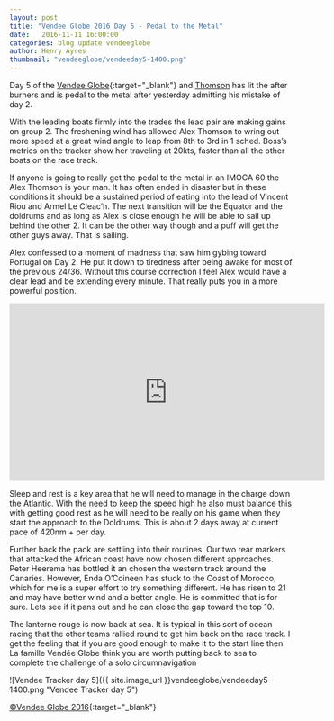 ```yaml
--- 
layout: post
title: "Vendee Globe 2016 Day 5 - Pedal to the Metal"
date:   2016-11-11 16:00:00
categories: blog update vendeeglobe
author: Henry Ayres
thumbnail: "vendeeglobe/vendeeday5-1400.png"
--- 
```



Day 5 of the [Vendee Globe](http://www.vendeeglobe.org/en){:target="_blank"} and [Thomson](http://www.alexthomsonracing.com/) has lit the after burners and is pedal to the metal after yesterday admitting his mistake of day 2.

With the leading boats firmly into the trades the lead pair are making gains on group 2. The freshening wind has allowed Alex Thomson to wring out more speed at a great wind angle to leap from 8th to 3rd in 1 sched.  Boss’s metrics on the tracker show her traveling at 20kts, faster than all the other boats on the race track.

If anyone is going to really get the pedal to the metal in an IMOCA 60 the Alex Thomson is your man.  It has often ended in disaster but in these conditions it should be a sustained period of eating into the lead of Vincent Riou and Armel Le Cleac’h.  The next transition will be the Equator and the doldrums and as long as Alex is close enough he will be able to sail up behind the other 2. It can be the other way though and a puff will get the other guys away.  That is sailing.

Alex confessed to a moment of madness that saw him gybing toward Portugal on Day 2.  He put it down to tiredness after being awake for most of the previous 24/36.  Without this course correction I feel Alex would have a clear lead and be extending every minute.  That really puts you in a more powerful position.

<iframe width="560" height="315" src="https://www.youtube.com/embed/ShpGeDQVSXI" frameborder="0" allowfullscreen></iframe>

Sleep and rest is a key area that he will need to manage in the charge down the Atlantic.  With the need to keep the speed high he also must balance this with getting good rest as he will need to be really on his game when they start the approach to the Doldrums.  This is about 2 days away at current pace of 420nm + per day.

Further back the pack are settling into their routines.  Our two rear markers that attacked the African coast have now chosen different approaches. Peter Heerema has bottled it an chosen the western track around the Canaries.  However, Enda O’Coineen has stuck to the Coast of Morocco, which for me is a super effort to try something different. He has risen to 21 and may have better wind and a better angle.  He is committed that is for sure.  Lets see if it pans out and he can close the gap toward the top 10.

The lanterne rouge is now back at sea.  It is typical in this sort of ocean racing that the other teams rallied round to get him back on the race track.  I get the feeling that if you are good enough to make it to the start line then La famille Vendée Globe think you are worth putting back to sea to complete the challenge of a solo circumnavigation 

![Vendee Tracker day 5]({{ site.image_url }}vendeeglobe/vendeeday5-1400.png "Vendee Tracker day 5")

[&copy;Vendee Globe 2016](http://tracking2016.vendeeglobe.org/hp5ip0/){:target="_blank"}